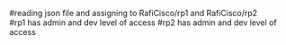 #reading json file and assigning to RafiCisco/rp1 and RafiCisco/rp2  
#rp1 has admin and dev level of access
#rp2 has admin and dev level of access

